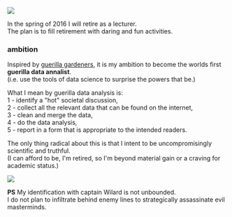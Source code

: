 
![](http://i.imgur.com/EUqpWPt.jpg)

In the spring of 2016 I will retire as a lecturer.  
The plan is to fill retirement with daring and fun activities.

### ambition
Inspired by [guerilla gardeners](http://en.wikipedia.org/wiki/Guerrilla_gardening), it is my ambition to become the worlds first **guerilla data annalist**.    
(i.e. use the tools of data science to surprise the powers that be.)

What I mean by guerilla data analysis is:   
1 - identify a "hot" societal discussion,  
2 - collect all the relevant data that can be found on the internet,  
3 - clean and merge the data,  
4 - do the data analysis,  
5 - report in a form that is appropriate to the intended readers.  

The only thing radical about this is that I intent to be uncompromisingly scientific and truthful.  
(I can afford to be, I'm retired, so I'm beyond material gain or a craving for academic status.)  

![](http://i.imgur.com/Ikxwitb.jpg)

**PS** 
My identification with captain Wilard is not unbounded.  
I do not plan to infiltrate behind enemy lines to strategically assassinate evil masterminds.  


